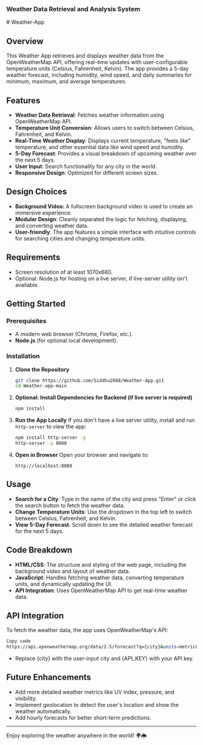 ### Weather Data Retrieval and Analysis System

#  W e a t h e r - A p p 
 
## Overview

This Weather App retrieves and displays weather data from the OpenWeatherMap API, offering real-time updates with user-configurable temperature units (Celsius, Fahrenheit, Kelvin). The app provides a 5-day weather forecast, including humidity, wind speed, and daily summaries for minimum, maximum, and average temperatures.

## Features

- **Weather Data Retrieval**: Fetches weather information using OpenWeatherMap API.
- **Temperature Unit Conversion**: Allows users to switch between Celsius, Fahrenheit, and Kelvin.
- **Real-Time Weather Display**: Displays current temperature, "feels like" temperature, and other essential data like wind speed and humidity.
- **5-Day Forecast**: Provides a visual breakdown of upcoming weather over the next 5 days.
- **User Input**: Search functionality for any city in the world.
- **Responsive Design**: Optimized for different screen sizes.

## Design Choices

- **Background Video**: A fullscreen background video is used to create an immersive experience.
- **Modular Design**: Cleanly separated the logic for fetching, displaying, and converting weather data.
- **User-friendly**: The app features a simple interface with intuitive controls for searching cities and changing temperature units.

## Requirements

- Screen resolution of at least 1070x680.
- Optional: Node.js for hosting on a live server, if live-server utility isn't available.

## Getting Started

### Prerequisites

- A modern web browser (Chrome, Firefox, etc.).
- **Node.js** (for optional local development).

### Installation

1. **Clone the Repository**
   ```bash
   git clone https://github.com/Siddhu2668/Weather-App.git
   cd Weather-app-main
   ```

2. **Optional: Install Dependencies for Backend (if live server is required)**
   ```bash
   npm install
   ```

3. **Run the App Locally**
   If you don't have a live server utility, install and run `http-server` to view the app:
   ```bash
   npm install http-server -g
   http-server -p 8080
   ```

4. **Open in Browser**
   Open your browser and navigate to:
   ```
   http://localhost:8080
   ```

## Usage

- **Search for a City**: Type in the name of the city and press "Enter" or click the search button to fetch the weather data.
- **Change Temperature Units**: Use the dropdown in the top left to switch between Celsius, Fahrenheit, and Kelvin.
- **View 5-Day Forecast**: Scroll down to see the detailed weather forecast for the next 5 days.

## Code Breakdown

- **HTML/CSS**: The structure and styling of the web page, including the background video and layout of weather data.
- **JavaScript**: Handles fetching weather data, converting temperature units, and dynamically updating the UI.
- **API Integration**: Uses OpenWeatherMap API to get real-time weather data.

## API Integration
To fetch the weather data, the app uses OpenWeatherMap's API:

```bash
Copy code
https://api.openweathermap.org/data/2.5/forecast?q={city}&units=metric&appid={API_KEY}
```
- Replace {city} with the user-input city and {API_KEY} with your API key.



## Future Enhancements

- Add more detailed weather metrics like UV index, pressure, and visibility.
- Implement geolocation to detect the user's location and show the weather automatically.
- Add hourly forecasts for better short-term predictions.



---

Enjoy exploring the weather anywhere in the world! 🌍🌦️
